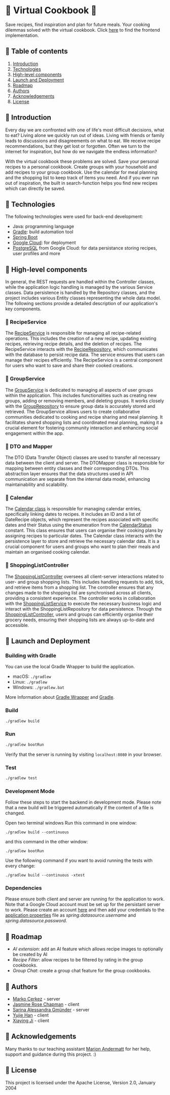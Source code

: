 # 🥦 Virtual Cookbook 🥦
Save recipes, find inspiration and plan for future meals. Your cooking dilemmas solved with the virtual cookbook. 
Click [here](https://github.com/sopra-fs24-group-36/client) to find the frontend implementation. 

## 🥦 Table of contents 
1. [Introduction](#introduction) 
2. [Technologies](#technologies)
3. [High-level components](#high-level-components)
4. [Launch and Deployment](#launch-and-deployment)
5. [Roadmap](#roadmap)
6. [Authors](#authors)
7. [Acknowledgements](#acknowledgements)
8. [License](#license)

## 🥦 Introduction
Every day we are confronted with one of life's most difficult decisions, what to eat? Living alone we quickly run out of ideas. Living with friends or family leads to discussions and disagreements on what to eat. We receive recipe recommendations, but they get lost or forgotten. Often we turn to the internet for inspiration, but how do we navigate the endless information?

With the virtual cookbook these problems are solved. Save your personal recipes to a personal cookbook. Create groups with your household and add recipes to your group cookbook. Use the calendar for meal planning and the shopping list to keep track of items you need. And if you ever run out of inspiration, the built in search-function helps you find new recipes which can directly be saved.

## 🥦 Technologies 
The following technologies were used for back-end development: 
- Java: programming language
- [Gradle](https://gradle.org/): build automation tool
- [Spring Boot](https://spring.io/projects/spring-boot)
- [Google Cloud](https://cloud.google.com/?hl=en): for deployment
- [PostgreSQL](https://cloud.google.com/sql/docs/postgres) from Google Cloud: for data persistance storing recipes, user profiles and more


## 🥦 High-level components
In general, the REST requests are handled within the Controller classes, while the application logic handling is managed by the various Service classes. Data persistence is handled by the Repository classes, and the project includes various Entity classes representing the whole data model. 
The following sections provide a detailed description of our application's key components.

### 🍳 RecipeService
The [RecipeService](https://github.com/sopra-fs24-group-36/server/blob/main/src/main/java/ch/uzh/ifi/hase/soprafs24/service/RecipeService.java) is responsible for managing all recipe-related operations. This includes the creation of a new recipe, updating existing recipes, retrieving recipe details, and the deletion of recipes. The RecipeService interacts with the [RecipeRepository](https://github.com/sopra-fs24-group-36/server/blob/main/src/main/java/ch/uzh/ifi/hase/soprafs24/repository/RecipeRepository.java), which communicates with the database to persist recipe data. The service ensures that users can manage their recipes efficiently. The RecipeService is a central component for users who want to save and share their cooked creations.

### 👫 GroupService
The [GroupService](https://github.com/sopra-fs24-group-36/server/blob/main/src/main/java/ch/uzh/ifi/hase/soprafs24/service/GroupService.java) is dedicated to managing all aspects of user groups within the application. This includes functionalities such as creating new groups, adding or removing members, and deleting groups. It works closely with the [GroupRepository](https://github.com/sopra-fs24-group-36/server/blob/main/src/main/java/ch/uzh/ifi/hase/soprafs24/repository/GroupRepository.java) to ensure group data is accurately stored and retrieved. The GroupService allows users to create collaborative communities dedicated to cooking and recipe sharing and meal planning. It facilitates shared shopping lists and coordinated meal planning, making it a crucial element for fostering community interaction and enhancing social engagement within the app.

### 🧩 DTO and Mapper
The DTO (Data Transfer Object) classes are used to transfer all necessary data between the client and server. The DTOMapper class is responsible for mapping between entity classes and their corresponding DTOs. This abstraction layer ensures that the data structures used in API communication are separate from the internal data model, enhancing maintainability and scalability.

### 📅 Calendar
The [Calendar class](https://github.com/sopra-fs24-group-36/server/blob/main/src/main/java/ch/uzh/ifi/hase/soprafs24/entity/Calendar.java) is responsible for managing calendar entries, specifically linking dates to recipes. It includes an ID and a list of DateRecipe objects, which represent the recipes associated with specific dates and their Status using the enumeration from the [CalendarStatus](https://github.com/sopra-fs24-group-36/server/blob/main/src/main/java/ch/uzh/ifi/hase/soprafs24/constant/CalendarStatus.java) constant. This class ensures that users can organise their cooking plans by assigning recipes to particular dates. The Calendar class interacts with the persistence layer to store and retrieve the necessary calendar data. It is a crucial component for users and groups who want to plan their meals and maintain an organised cooking calendar.

### 📝 ShoppingListController
The [ShoppingListController](https://github.com/sopra-fs24-group-36/server/blob/main/src/main/java/ch/uzh/ifi/hase/soprafs24/controller/ShoppingListController.java) oversees all client-server interactions related to user- and group shopping lists. This includes handling requests to add, tick, and retrieve items from a shopping list. The controller ensures that any changes made to the shopping list are synchronised across all clients, providing a consistent experience. The controller works in collaboration with the [ShoppingListService](https://github.com/sopra-fs24-group-36/server/blob/main/src/main/java/ch/uzh/ifi/hase/soprafs24/service/ShoppingListService.java) to execute the necessary business logic and interact with the ShoppingListRepository for data persistence. Through the [ShoppingListController](https://github.com/sopra-fs24-group-36/server/blob/main/src/main/java/ch/uzh/ifi/hase/soprafs24/repository/ShoppingListRepository.java), users and groups can efficiently organise their grocery needs, ensuring their shopping lists are always up-to-date and accessible.

## 🥦 Launch and Deployment 
### Building with Gradle
You can use the local Gradle Wrapper to build the application.
-   macOS: `./gradlew`
-   Linux: `./gradlew`
-   Windows: `./gradlew.bat`

More Information about [Gradle Wrapper](https://docs.gradle.org/current/userguide/gradle_wrapper.html) and [Gradle](https://gradle.org/docs/).

### Build

```bash
./gradlew build
```

### Run

```bash
./gradlew bootRun
```

Verify that the server is running by visiting `localhost:8080` in your browser.

### Test

```bash
./gradlew test
```

### Development Mode
Follow these steps to start the backend in development mode. Please note that a new build will be triggered automatically if the content of a file is changed. 

Open two terminal windows
Run this command in one window:

`./gradlew build --continuous`

and this command in the other window:

`./gradlew bootRun`

Use the following command if you want to avoid running the tests with every change:

`./gradlew build --continuous -xtest`

### Dependencies 
Please ensure both client and server are running for the application to work. Note that a Google Cloud account must be set up for the persistant server to work. Please create an account [here](https://cloud.google.com/sql/docs/postgres) and then add your credentials to the [application properties](https://github.com/sopra-fs24-group-36/server/blob/main/src/main/resources/application.properties) file as *spring.datasource.username* and *spring.datasource.password*. 

## 🥦 Roadmap 
- *AI extension*: add an AI feature which allows recipe images to optionally be created by AI
- *Recipe Filter*: allow recipes to be filtered by rating in the group cookbooks. 
- *Group Chat*: create a group chat feature for the group cookbooks.

## 🥦 Authors
- [Marko Cerkez](https://github.com/markocerkez) - server
- [Jasmine Rose Chapman](https://github.com/jazzyywazzyy) - client
- [Sarina Alessandra Gmünder](https://github.com/markocerkez) - server
- [Yujie Han](https://github.com/JadeHan1127) - client
- [Xiaying Ji](https://github.com/shalynjjj) - client

## 🥦 Acknowledgements 
Many thanks to our teaching assistant [Marion Andermatt](https://github.com/marion-an) for her help, support and guidance during this project. :)

## 🥦 License
This project is licensed under the Apache License, Version 2.0, January 2004



